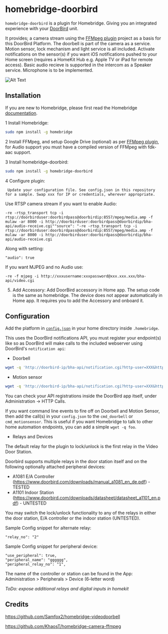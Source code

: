 # homebridge-doorbird

`homebridge-doorbird` is a plugin for Homebridge.  Giving you an integrated experience with your [DoorBird](https://www.doorbird.com) unit.

It provides; a camera stream using the [FFMpeg plugin](https://github.com/KhaosT/homebridge-camera-ffmpeg) project as a basis for this DoorBird Platform.  The doorbell is part of the camera as a service.  Motion sensor, lock mechanism and light service is all included. Activate notifications on the sensor(s) if you want iOS notifications pushed to your Home screen (requires a HomeKit Hub e.g. Apple TV or iPad for remote access).  Basic audio recieve is supported in the intercom as a Speaker service.  Microphone is to be implemented.

![Alt Text](https://github.com/brownad/homebridge-doorbird/blob/master/doorbird.gif)

## Installation

If you are new to Homebridge, please first read the Homebridge [documentation](https://www.npmjs.com/package/homebridge).

1 Install Homebridge:
```sh
sudo npm install -g homebridge
```
2 Install FFMpeg, and setup Google Drive (optional) as per  [FFMpeg plugin](https://github.com/KhaosT/homebridge-camera-ffmpeg), for Audio support you must have a compiled version of FFMpeg with fdk-aac support.

3 Install homebridge-doorbird:
```sh
sudo npm install -g homebridge-doorbird
```
4 Configure plugin:
```
 Update your configuration file. See config.json in this repository for a sample. Swap xxx for IP or credentials, wherever appropriate. 
```

Use RTSP camera stream if you want to enable Audio:

`-re -rtsp_transport tcp -i rtsp://doorbirduser:doorbirdpass@doorbirdip:8557/mpeg/media.amp -f mulaw -ar 8000 -i http://doorbirduser:doorbirdpass@doorbirdip/bha-api/audio-receive.cgi""source": "-re -rtsp_transport tcp -i rtsp://doorbirduser:doorbirdpass@doorbirdip:8557/mpeg/media.amp -f mulaw -ar 8000 -i http://doorbirduser:doorbirdpass@doorbirdip/bha-api/audio-receive.cgi`

Along with setting:

`"audio": true`

If you want MJPEG and no Audio use: 

`-re -f mjpeg -i http://xxxusername:xxxpassword@xxx.xxx.xxx/bha-api/video.cgi` 

5. Add Accessory:
Add DoorBird accessory in Home app. The setup code is the same as homebridge.  The device does not appear automatically in Home app.  It requires you to add the Accessory and onboard it.

## Configuration

Add the platform in [`config.json`](https://github.com/brownad/homebridge-doorbird/blob/master/config.json) in your home directory inside `.homebridge`.  

This uses the DoorBird notifications API, you must register your endpoint(s) like so as DoorBird will make calls to the included webserver using DoorBird's `notification api`:

* Doorbell
```sh
wget -q 'http://doorbird-ip/bha-api/notification.cgi?http-user=XXX&http-password=XXX&event=doorbell&subscribe=1&url=http://homebridge-ip:5005/doorbell.html'
```
* Motion sensor
```sh
wget -q 'http://doorbird-ip/bha-api/notification.cgi?http-user=XXX&http-password=XXX&event=motionsensor&subscribe=1&url=http://homebridge-ip:5005/motion.html'
```

You can check your API registrations inside the DoorBird app itself, under Administration -> HTTP Calls.

If you want command line events to fire off on Doorbell and Motion Sensor, then add the call(s) in your `config.json` to the `cmd_doorbell` or `cmd_motionsensor`.
This is useful if you want Homebridge to talk to other home automation endpoints, you can add a simple `wget -q foo`.

* Relays and Devices

The default relay for the plugin to lock/unlock is the first relay in the Video Door Station.

Doorbird supports multiple relays in the door station itself and on the following optionally attached peripheral devices:
- A1081 E/A Controller (https://www.doorbird.com/downloads/manual_a1081_en_de.pdf) - TESTED
- A1101 Indoor Station (https://www.doorbird.com/downloads/datasheet/datasheet_a1101_en.pdf) - UNTESTED

You may switch the lock/unlock functionality to any of the relays in either the door station, E/A controller or the indoor station (UNTESTED).

Sample Config snippet for alternate relay:
```
"relay_no": "2"
````

Sample Config snippet for peripheral device:
```
"use_peripheral": true,
"peripheral_name": "gggggg",
"peripheral_relay_no": "1",
```

The name of the controller or station can be found in the App: 
Administration > Peripherals > Device (6-letter word)

_ToDo: expose additional relays and digital inputs in homekit_


## Credits
https://github.com/Samfox2/homebridge-videodoorbell

https://github.com/KhaosT/homebridge-camera-ffmpeg
